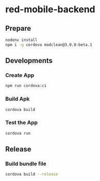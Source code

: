 # red-mobile-backend

## Prepare

```zsh
nodenv install
npm i -g cordova modclean@3.0.0-beta.1
```

## Developments

### Create App

```bash
npm run cordova:ci
```

### Build Apk

```zsh
cordova build
```

### Test the App

```zsh
cordova run
```

## Release

### Build bundle file

```zsh
cordova build --release
```
